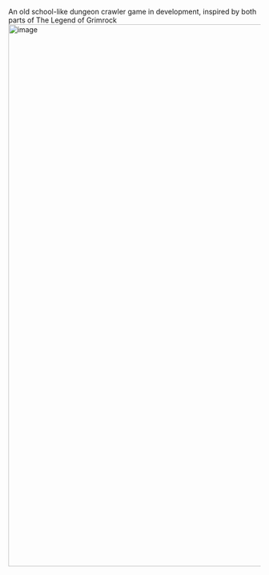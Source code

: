 
An old school-like dungeon crawler game in development, inspired by both parts of The Legend of Grimrock
<img width="1920" height="1080" alt="image" src="https://github.com/user-attachments/assets/1aea6039-67d5-4f16-b54f-631eaa71cb83" />
